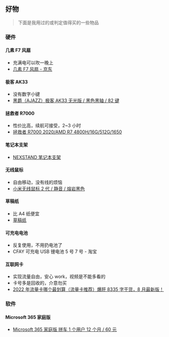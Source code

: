 ## 好物

> 下面是我用过的或判定值得买的一些物品

### 硬件

#### 几素 F7 风扇

- 充满电可以吹一晚上
- [几素 F7 风扇 - 京东](https://item.jd.com/46490567710.html)

#### 极客 AK33

- 没有数字小键
- [黑爵（AJAZZ）极客 AK33 无光版 / 黑色黑轴 / 82 键](https://item.jd.com/4155886.html)

#### 拯救者 R7000

- 性价比高，续航可接受，2~3 小时
- [拯救者 R7000 2020/AMD R7 4800H/16G/512G/1650](https://item.lenovo.com.cn/product/1007675.html)

#### 笔记本支架

- [NEXSTAND 笔记本支架](https://item.jd.com/16879857473.html)

#### 无线鼠标

- 自由移动，没有线的烦恼
- [小米无线鼠标 2 代 / 静音 / 熔岩黑色](https://item.jd.com/100009910428.html)

#### 草稿纸

- 比 A4 纸便宜
- [草稿纸](https://detail.tmall.com/item.htm?id=647787947342)

#### 可充电电池

- 反复使用，不用扔电池了
- CFAY 可充电 USB 锂电池 5 号 7 号 - 淘宝

#### 互联网卡

- 实现流量自由，安心 work，视频是不能多看的
- 卡号多是回收的，介意勿买
- [2022 年流量卡哪个最划算（流量卡推荐）爆肝 8335 字干货，8 月最新版！](https://zhuanlan.zhihu.com/p/430451983)

### 软件

#### Microsoft 365 家庭版

- [Microsoft 365 家庭版 拼车 1 个用户 12 个月 / 60 元](https://www.pptfans.cn/m365)
